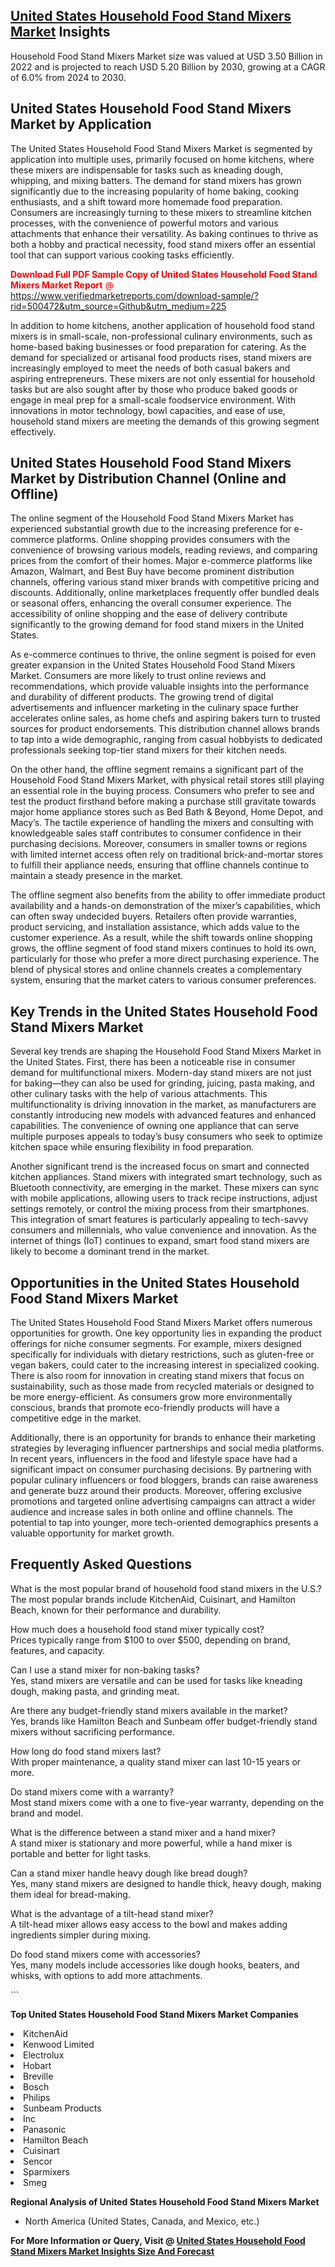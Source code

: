 <h2><a href="https://www.verifiedmarketreports.com/download-sample/?rid=500472&amp;utm_source=Github&amp;utm_medium=225" target="_blank">United States Household Food Stand Mixers Market</a> Insights</h2><p>Household Food Stand Mixers Market size was valued at USD 3.50 Billion in 2022 and is projected to reach USD 5.20 Billion by 2030, growing at a CAGR of 6.0% from 2024 to 2030.</p><p> <h2>United States Household Food Stand Mixers Market by Application</h2> <p>The United States Household Food Stand Mixers Market is segmented by application into multiple uses, primarily focused on home kitchens, where these mixers are indispensable for tasks such as kneading dough, whipping, and mixing batters. The demand for stand mixers has grown significantly due to the increasing popularity of home baking, cooking enthusiasts, and a shift toward more homemade food preparation. Consumers are increasingly turning to these mixers to streamline kitchen processes, with the convenience of powerful motors and various attachments that enhance their versatility. As baking continues to thrive as both a hobby and practical necessity, food stand mixers offer an essential tool that can support various cooking tasks efficiently.</p> <p><p><span class=""><span style="color: #ff0000;"><strong>Download Full PDF Sample Copy of United States Household Food Stand Mixers Market Report</strong> @ </span><a href="https://www.verifiedmarketreports.com/download-sample/?rid=500472&amp;utm_source=Github&amp;utm_medium=225" target="_blank">https://www.verifiedmarketreports.com/download-sample/?rid=500472&amp;utm_source=Github&amp;utm_medium=225</a></span></p></p> <p>In addition to home kitchens, another application of household food stand mixers is in small-scale, non-professional culinary environments, such as home-based baking businesses or food preparation for catering. As the demand for specialized or artisanal food products rises, stand mixers are increasingly employed to meet the needs of both casual bakers and aspiring entrepreneurs. These mixers are not only essential for household tasks but are also sought after by those who produce baked goods or engage in meal prep for a small-scale foodservice environment. With innovations in motor technology, bowl capacities, and ease of use, household stand mixers are meeting the demands of this growing segment effectively.</p> <h2>United States Household Food Stand Mixers Market by Distribution Channel (Online and Offline)</h2> <p>The online segment of the Household Food Stand Mixers Market has experienced substantial growth due to the increasing preference for e-commerce platforms. Online shopping provides consumers with the convenience of browsing various models, reading reviews, and comparing prices from the comfort of their homes. Major e-commerce platforms like Amazon, Walmart, and Best Buy have become prominent distribution channels, offering various stand mixer brands with competitive pricing and discounts. Additionally, online marketplaces frequently offer bundled deals or seasonal offers, enhancing the overall consumer experience. The accessibility of online shopping and the ease of delivery contribute significantly to the growing demand for food stand mixers in the United States.</p> <p>As e-commerce continues to thrive, the online segment is poised for even greater expansion in the United States Household Food Stand Mixers Market. Consumers are more likely to trust online reviews and recommendations, which provide valuable insights into the performance and durability of different products. The growing trend of digital advertisements and influencer marketing in the culinary space further accelerates online sales, as home chefs and aspiring bakers turn to trusted sources for product endorsements. This distribution channel allows brands to tap into a wide demographic, ranging from casual hobbyists to dedicated professionals seeking top-tier stand mixers for their kitchen needs.</p> <p>On the other hand, the offline segment remains a significant part of the Household Food Stand Mixers Market, with physical retail stores still playing an essential role in the buying process. Consumers who prefer to see and test the product firsthand before making a purchase still gravitate towards major home appliance stores such as Bed Bath & Beyond, Home Depot, and Macy’s. The tactile experience of handling the mixers and consulting with knowledgeable sales staff contributes to consumer confidence in their purchasing decisions. Moreover, consumers in smaller towns or regions with limited internet access often rely on traditional brick-and-mortar stores to fulfill their appliance needs, ensuring that offline channels continue to maintain a steady presence in the market.</p> <p>The offline segment also benefits from the ability to offer immediate product availability and a hands-on demonstration of the mixer’s capabilities, which can often sway undecided buyers. Retailers often provide warranties, product servicing, and installation assistance, which adds value to the customer experience. As a result, while the shift towards online shopping grows, the offline segment of food stand mixers continues to hold its own, particularly for those who prefer a more direct purchasing experience. The blend of physical stores and online channels creates a complementary system, ensuring that the market caters to various consumer preferences.</p> <h2>Key Trends in the United States Household Food Stand Mixers Market</h2> <p>Several key trends are shaping the Household Food Stand Mixers Market in the United States. First, there has been a noticeable rise in consumer demand for multifunctional mixers. Modern-day stand mixers are not just for baking—they can also be used for grinding, juicing, pasta making, and other culinary tasks with the help of various attachments. This multifunctionality is driving innovation in the market, as manufacturers are constantly introducing new models with advanced features and enhanced capabilities. The convenience of owning one appliance that can serve multiple purposes appeals to today’s busy consumers who seek to optimize kitchen space while ensuring flexibility in food preparation.</p> <p>Another significant trend is the increased focus on smart and connected kitchen appliances. Stand mixers with integrated smart technology, such as Bluetooth connectivity, are emerging in the market. These mixers can sync with mobile applications, allowing users to track recipe instructions, adjust settings remotely, or control the mixing process from their smartphones. This integration of smart features is particularly appealing to tech-savvy consumers and millennials, who value convenience and innovation. As the internet of things (IoT) continues to expand, smart food stand mixers are likely to become a dominant trend in the market.</p> <h2>Opportunities in the United States Household Food Stand Mixers Market</h2> <p>The United States Household Food Stand Mixers Market offers numerous opportunities for growth. One key opportunity lies in expanding the product offerings for niche consumer segments. For example, mixers designed specifically for individuals with dietary restrictions, such as gluten-free or vegan bakers, could cater to the increasing interest in specialized cooking. There is also room for innovation in creating stand mixers that focus on sustainability, such as those made from recycled materials or designed to be more energy-efficient. As consumers grow more environmentally conscious, brands that promote eco-friendly products will have a competitive edge in the market.</p> <p>Additionally, there is an opportunity for brands to enhance their marketing strategies by leveraging influencer partnerships and social media platforms. In recent years, influencers in the food and lifestyle space have had a significant impact on consumer purchasing decisions. By partnering with popular culinary influencers or food bloggers, brands can raise awareness and generate buzz around their products. Moreover, offering exclusive promotions and targeted online advertising campaigns can attract a wider audience and increase sales in both online and offline channels. The potential to tap into younger, more tech-oriented demographics presents a valuable opportunity for market growth.</p> <h2>Frequently Asked Questions</h2> <p>What is the most popular brand of household food stand mixers in the U.S.? <br> The most popular brands include KitchenAid, Cuisinart, and Hamilton Beach, known for their performance and durability.</p> <p>How much does a household food stand mixer typically cost? <br> Prices typically range from $100 to over $500, depending on brand, features, and capacity.</p> <p>Can I use a stand mixer for non-baking tasks? <br> Yes, stand mixers are versatile and can be used for tasks like kneading dough, making pasta, and grinding meat.</p> <p>Are there any budget-friendly stand mixers available in the market? <br> Yes, brands like Hamilton Beach and Sunbeam offer budget-friendly stand mixers without sacrificing performance.</p> <p>How long do food stand mixers last? <br> With proper maintenance, a quality stand mixer can last 10-15 years or more.</p> <p>Do stand mixers come with a warranty? <br> Most stand mixers come with a one to five-year warranty, depending on the brand and model.</p> <p>What is the difference between a stand mixer and a hand mixer? <br> A stand mixer is stationary and more powerful, while a hand mixer is portable and better for light tasks.</p> <p>Can a stand mixer handle heavy dough like bread dough? <br> Yes, many stand mixers are designed to handle thick, heavy dough, making them ideal for bread-making.</p> <p>What is the advantage of a tilt-head stand mixer? <br> A tilt-head mixer allows easy access to the bowl and makes adding ingredients simpler during mixing.</p> <p>Do food stand mixers come with accessories? <br> Yes, many models include accessories like dough hooks, beaters, and whisks, with options to add more attachments.</p> ```</p><p><strong>Top United States Household Food Stand Mixers Market Companies</strong></p><div data-test-id=""><p><li>KitchenAid</li><li> Kenwood Limited</li><li> Electrolux</li><li> Hobart</li><li> Breville</li><li> Bosch</li><li> Philips</li><li> Sunbeam Products</li><li> Inc</li><li> Panasonic</li><li> Hamilton Beach</li><li> Cuisinart</li><li> Sencor</li><li> Sparmixers</li><li> Smeg</li></p><div><strong>Regional Analysis of&nbsp;United States Household Food Stand Mixers Market</strong></div><ul><li dir="ltr"><p dir="ltr">North America&nbsp;(United States, Canada, and Mexico, etc.)</p></li></ul><p><strong>For More Information or Query, Visit @&nbsp;</strong><strong><a href="https://www.verifiedmarketreports.com/product/household-food-stand-mixers-market/?utm_source=Github&amp;utm_medium=225" target="_blank">United States Household Food Stand Mixers Market Insights Size And Forecast</a></strong></p></div>
